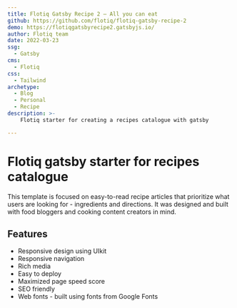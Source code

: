 ```yaml
---
title: Flotiq Gatsby Recipe 2 – All you can eat
github: https://github.com/flotiq/flotiq-gatsby-recipe-2
demo: https://flotiqgatsbyrecipe2.gatsbyjs.io/
author: Flotiq team
date: 2022-03-23
ssg:
  - Gatsby
cms:
  - Flotiq
css:
  - Tailwind
archetype:
  - Blog
  - Personal
  - Recipe
description: >-
    Flotiq starter for creating a recipes catalogue with gatsby

---
```


# Flotiq gatsby starter for recipes catalogue

This template is focused on easy-to-read recipe articles that prioritize what users are looking for - ingredients and directions. It was designed and built with food bloggers and cooking content creators in mind.

## Features

* Responsive design using UIkit
* Responsive navigation
* Rich media
* Easy to deploy
* Maximized page speed score
* SEO friendly
* Web fonts - built using fonts from Google Fonts 
